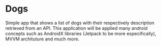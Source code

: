 # Dogs

Simple app that shows a list of dogs with their respectively description retrieved from an API. This application will be applied many android concepts such as AndroidX libraries (Jetpack to be more especifically), MVVM archituture and much more.
